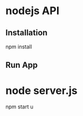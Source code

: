 # nodejs API

Installation
------------
npm install

Run App
-------
node server.js
=======

npm start
 u
